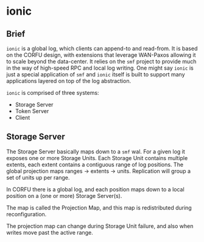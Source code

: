# ionic

## Brief

`ionic` is a global log, which clients can append-to and read-from.
It is based on the CORFU design, with extensions that leverage WAN-Paxos 
allowing it to scale beyond the data-center. It relies on the `smf` project 
to provide much in the way of high-speed RPC and local log writing. 
One might say `ionic` is just a special application of `smf` and `ionic` itself 
is built to support many applications layered on top of the log abstraction.

`ionic` is comprised of three systems:

* Storage Server
* Token Server
* Client

## Storage Server

The Storage Server basically maps down to a `smf` wal. For a given log it
exposes one or more Storage Units. Each Storage Unit contains multiple extents,
each extent contains a contiguous range of log positions. The global projection
maps ranges -> extents -> units. Replication will group a set of units up per range.

In CORFU there is a global log, and each position maps down to a local position on a 
 (one or more) Storage Server(s).

The map is called the Projection Map, and this map is redistributed during reconfiguration.

The projection map can change during Storage Unit failure, and also when writes move past 
the active range.


